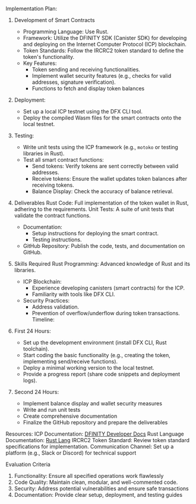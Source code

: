 Implementation Plan:

1. Development of Smart Contracts
   - Programming Language: Use Rust.
   - Framework: Utilize the DFINITY SDK (Canister SDK) for developing and deploying on the Internet Computer Protocol (ICP) blockchain.
   - Token Standards: Follow the IRCRC2 token standard to define the token's functionality.
   - Key Features: 
     - Token sending and receiving functionalities.
     - Implement wallet security features (e.g., checks for valid addresses, signature verification).
     - Functions to fetch and display token balances

2. Deployment:
   - Set up a local ICP testnet using the DFX CLI tool.
   - Deploy the compiled Wasm files for the smart contracts onto the local testnet.
3. Testing:
   - Write unit tests using the ICP framework (e.g., `motoko` or testing libraries in Rust).
   - Test all smart contract functions:
     - Send tokens: Verify tokens are sent correctly between valid addresses.
     - Receive tokens: Ensure the wallet updates token balances after receiving tokens.
     - Balance Display: Check the accuracy of balance retrieval.
4. Deliverables
Rust Code: Full implementation of the token wallet in Rust, adhering to the requirements.
Unit Tests: A suite of unit tests that validate the contract functions.
   - Documentation:
     - Setup instructions for deploying the smart contract.
     - Testing instructions.
   - GitHub Repository: Publish the code, tests, and documentation on GitHub.
5. Skills Required
Rust Programming: Advanced knowledge of Rust and its libraries.
   - ICP Blockchain:
     - Experience developing canisters (smart contracts) for the ICP.
     - Familiarity with tools like DFX CLI.
   - Security Practices:
     - Address validation.
     - Prevention of overflow/underflow during token transactions.
Timeline:
1. First 24 Hours:
   - Set up the development environment (install DFX CLI, Rust toolchain).
   - Start coding the basic functionality (e.g., creating the token, implementing send/receive functions).
   - Deploy a minimal working version to the local testnet.
   - Provide a progress report (share code snippets and deployment logs).

2. Second 24 Hours:
   - Implement balance display and wallet security measures
   - Write and run unit tests
   - Create comprehensive documentation
   - Finalize the GitHub repository and prepare the deliverables

Resources:
ICP Documentation: [DFINITY Developer Docs](https://smartcontracts.org/docs/)
Rust Language Documentation: [Rust Lang](https://doc.rust-lang.org/)
IRCRC2 Token Standard: Review token standard specifications for implementation.
 Communication Channel: Set up a platform (e.g., Slack or Discord) for technical support

Evaluation Criteria
1. Functionality: Ensure all specified operations work flawlessly
2. Code Quality: Maintain clean, modular, and well-commented code.
3. Security: Address potential vulnerabilities and ensure safe transactions
4. Documentation: Provide clear setup, deployment, and testing guides
